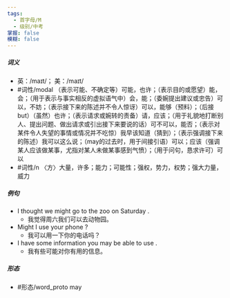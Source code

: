 ```yaml
---
tags:
  - 首字母/M
  - 级别/中考
掌握: false
模糊: false
---
```

##### 词义
- 英：/maɪt/； 美：/maɪt/
- #词性/modal （表示可能、不确定等）可能，也许；（表示目的或愿望）能，会；（用于表示与事实相反的虚拟语气中）会，能；（委婉提出建议或忠告）可以，不妨；（表示接下来的陈述并不令人惊讶）可以，能够（预料）；（后接but）（虽然）也许；（表示请求或婉转的责备）请，应该；（用于礼貌地打断别人、提出问题、做出请求或引出接下来要说的话）可不可以，能否；（表示对某件令人失望的事情或情况并不吃惊）我早该知道（猜到）；（表示强调接下来的陈述）我可以这么说；（may的过去时，用于间接引语）可以；应该（强调某人应该做某事，尤指对某人未做某事感到气愤）；（用于问句，恳求许可）可以
- #词性/n  〈方〉大量，许多；能力；可能性；强权，势力，权势；强大力量，威力
##### 例句
- I thought we might go to the zoo on Saturday .
	- 我觉得周六我们可以去动物园。
- Might I use your phone ?
	- 我可以用一下你的电话吗？
- I have some information you may be able to use .
	- 我有些可能对你有用的信息。
##### 形态
- #形态/word_proto may
